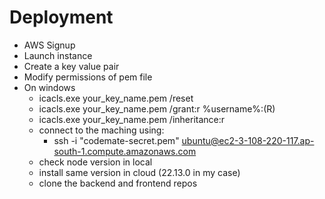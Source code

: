 # Deployment

- AWS Signup
- Launch instance
- Create a key value pair
- Modify permissions of pem file
- On windows
  - icacls.exe your_key_name.pem /reset
  - icacls.exe your_key_name.pem /grant:r %username%:(R)
  - icacls.exe your_key_name.pem /inheritance:r
  - connect to the maching using:
    - ssh -i "codemate-secret.pem" ubuntu@ec2-3-108-220-117.ap-south-1.compute.amazonaws.com
  - check node version in local
  - install same version in cloud (22.13.0 in my case)
  - clone the backend and frontend repos

